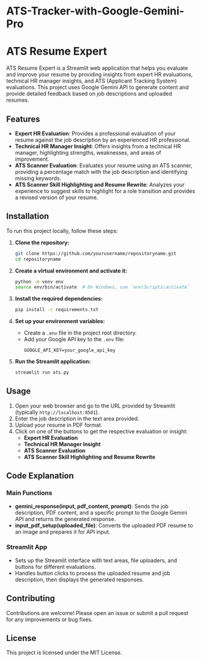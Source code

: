 # ATS-Tracker-with-Google-Gemini-Pro
# ATS Resume Expert

ATS Resume Expert is a Streamlit web application that helps you evaluate and improve your resume by providing insights from expert HR evaluations, technical HR manager insights, and ATS (Applicant Tracking System) evaluations. This project uses Google Gemini API to generate content and provide detailed feedback based on job descriptions and uploaded resumes.

## Features

- **Expert HR Evaluation**: Provides a professional evaluation of your resume against the job description by an experienced HR professional.
- **Technical HR Manager Insight**: Offers insights from a technical HR manager, highlighting strengths, weaknesses, and areas of improvement.
- **ATS Scanner Evaluation**: Evaluates your resume using an ATS scanner, providing a percentage match with the job description and identifying missing keywords.
- **ATS Scanner Skill Highlighting and Resume Rewrite**: Analyzes your experience to suggest skills to highlight for a role transition and provides a revised version of your resume.

## Installation

To run this project locally, follow these steps:

1. **Clone the repository:**
    ```sh
    git clone https://github.com/yourusername/repositoryname.git
    cd repositoryname
    ```

2. **Create a virtual environment and activate it:**
    ```sh
    python -m venv env
    source env/bin/activate  # On Windows, use `env\Scripts\activate`
    ```

3. **Install the required dependencies:**
    ```sh
    pip install -r requirements.txt
    ```

4. **Set up your environment variables:**
    - Create a `.env` file in the project root directory.
    - Add your Google API key to the `.env` file:
      ```env
      GOOGLE_API_KEY=your_google_api_key
      ```

5. **Run the Streamlit application:**
    ```sh
    streamlit run ats.py
    ```

## Usage

1. Open your web browser and go to the URL provided by Streamlit (typically `http://localhost:8501`).
2. Enter the job description in the text area provided.
3. Upload your resume in PDF format.
4. Click on one of the buttons to get the respective evaluation or insight:
   - **Expert HR Evaluation**
   - **Technical HR Manager Insight**
   - **ATS Scanner Evaluation**
   - **ATS Scanner Skill Highlighting and Resume Rewrite**

## Code Explanation

### Main Functions

- **gemini_response(input, pdf_content, prompt)**: Sends the job description, PDF content, and a specific prompt to the Google Gemini API and returns the generated response.
- **input_pdf_setup(uploaded_file)**: Converts the uploaded PDF resume to an image and prepares it for API input.

### Streamlit App

- Sets up the Streamlit interface with text areas, file uploaders, and buttons for different evaluations.
- Handles button clicks to process the uploaded resume and job description, then displays the generated responses.

## Contributing

Contributions are welcome! Please open an issue or submit a pull request for any improvements or bug fixes.

## License

This project is licensed under the MIT License.
